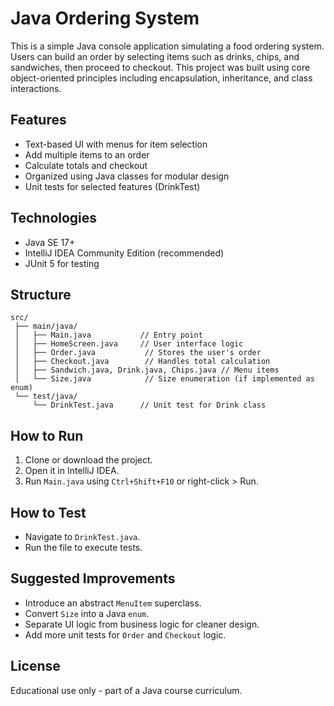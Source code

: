 # Java Ordering System

This is a simple Java console application simulating a food ordering system. Users can build an order by selecting items such as drinks, chips, and sandwiches, then proceed to checkout. This project was built using core object-oriented principles including encapsulation, inheritance, and class interactions.

## Features

* Text-based UI with menus for item selection
* Add multiple items to an order
* Calculate totals and checkout
* Organized using Java classes for modular design
* Unit tests for selected features (DrinkTest)

## Technologies

* Java SE 17+
* IntelliJ IDEA Community Edition (recommended)
* JUnit 5 for testing

## Structure

```
src/
 ├── main/java/
 │   ├── Main.java           // Entry point
 │   ├── HomeScreen.java     // User interface logic
 │   ├── Order.java           // Stores the user's order
 │   ├── Checkout.java        // Handles total calculation
 │   ├── Sandwich.java, Drink.java, Chips.java // Menu items
 │   └── Size.java            // Size enumeration (if implemented as enum)
 └── test/java/
     └── DrinkTest.java      // Unit test for Drink class
```

## How to Run

1. Clone or download the project.
2. Open it in IntelliJ IDEA.
3. Run `Main.java` using `Ctrl+Shift+F10` or right-click > Run.

## How to Test

* Navigate to `DrinkTest.java`.
* Run the file to execute tests.

## Suggested Improvements

* Introduce an abstract `MenuItem` superclass.
* Convert `Size` into a Java `enum`.
* Separate UI logic from business logic for cleaner design.
* Add more unit tests for `Order` and `Checkout` logic.

## License

Educational use only - part of a Java course curriculum.
